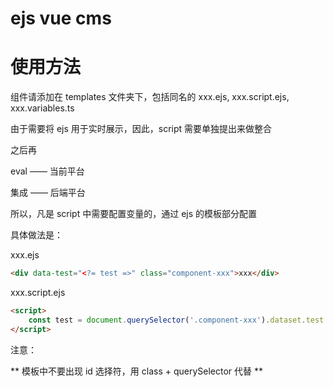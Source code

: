 # ejs vue cms

# 使用方法

组件请添加在 templates 文件夹下，包括同名的 xxx.ejs, xxx.script.ejs, xxx.variables.ts

由于需要将 ejs 用于实时展示，因此，script 需要单独提出来做整合

之后再

eval —— 当前平台

集成 —— 后端平台

所以，凡是 script 中需要配置变量的，通过 ejs 的模板部分配置

具体做法是：

xxx.ejs

```HTML
<div data-test="<?= test =>" class="component-xxx">xxx</div>
```

xxx.script.ejs

```HTML
<script>
    const test = document.querySelector('.component-xxx').dataset.test
</script>
```

注意：

** 模板中不要出现 id 选择符，用 class + querySelector 代替 **
